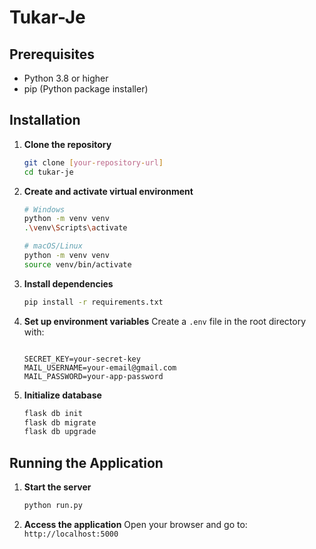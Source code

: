 # Tukar-Je

## Prerequisites

- Python 3.8 or higher
- pip (Python package installer)

## Installation

1. **Clone the repository**
   ```bash
   git clone [your-repository-url]
   cd tukar-je
   ```

2. **Create and activate virtual environment**
   ```bash
   # Windows
   python -m venv venv
   .\venv\Scripts\activate

   # macOS/Linux
   python -m venv venv
   source venv/bin/activate
   ```

3. **Install dependencies**
   ```bash
   pip install -r requirements.txt
   ```

4. **Set up environment variables**
   Create a `.env` file in the root directory with:
   ```
  
   SECRET_KEY=your-secret-key
   MAIL_USERNAME=your-email@gmail.com
   MAIL_PASSWORD=your-app-password
   ```

5. **Initialize database**
   ```bash
   flask db init
   flask db migrate
   flask db upgrade
   ```

## Running the Application

1. **Start the server**
   ```bash
   python run.py
   ```

2. **Access the application**
   Open your browser and go to: `http://localhost:5000`


